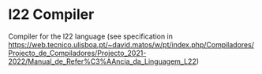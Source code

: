 # l22 Compiler

Compiler for the l22 language (see specification in https://web.tecnico.ulisboa.pt/~david.matos/w/pt/index.php/Compiladores/Projecto_de_Compiladores/Projecto_2021-2022/Manual_de_Refer%C3%AAncia_da_Linguagem_L22)
